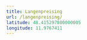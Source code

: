 ```yaml
---
title: Langenpreising
url: /langenpreising/
latitude: 48.415297800000005
longitude: 11.9767411
---
```

